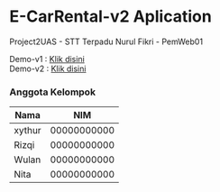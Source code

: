 # E-CarRental-v2 Aplication
Project2UAS - STT Terpadu Nurul Fikri - PemWeb01

Demo-v1 : <a target="_blank" href="https://kreasi.nurulfikri.ac.id/mfat22090si/E-CarRental-v2/">Klik disini</a><br>
Demo-v2 : <a target="_blank" href="https://kreasi.nurulfikri.ac.id/mfat22090si/E-CarRental-v2/">Klik disini</a>

### Anggota Kelompok
| **Nama** | **NIM** |
|------|-----|
| xythur | 00000000000 |
| Rizqi | 00000000000 |
| Wulan | 00000000000 |
| Nita | 00000000000 |

